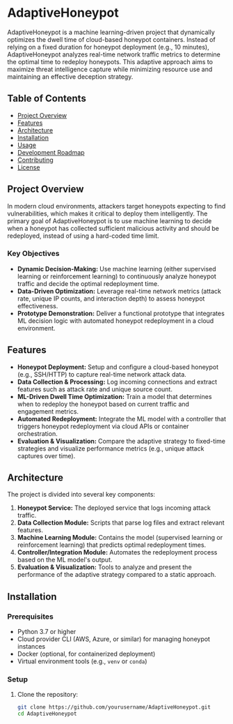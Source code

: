 # AdaptiveHoneypot

AdaptiveHoneypot is a machine learning-driven project that dynamically optimizes the dwell time of cloud-based honeypot containers. Instead of relying on a fixed duration for honeypot deployment (e.g., 10 minutes), AdaptiveHoneypot analyzes real-time network traffic metrics to determine the optimal time to redeploy honeypots. This adaptive approach aims to maximize threat intelligence capture while minimizing resource use and maintaining an effective deception strategy.

## Table of Contents

- [Project Overview](#project-overview)
- [Features](#features)
- [Architecture](#architecture)
- [Installation](#installation)
- [Usage](#usage)
- [Development Roadmap](#development-roadmap)
- [Contributing](#contributing)
- [License](#license)

## Project Overview

In modern cloud environments, attackers target honeypots expecting to find vulnerabilities, which makes it critical to deploy them intelligently. The primary goal of AdaptiveHoneypot is to use machine learning to decide when a honeypot has collected sufficient malicious activity and should be redeployed, instead of using a hard-coded time limit.

### Key Objectives

- **Dynamic Decision-Making:** Use machine learning (either supervised learning or reinforcement learning) to continuously analyze honeypot traffic and decide the optimal redeployment time.
- **Data-Driven Optimization:** Leverage real-time network metrics (attack rate, unique IP counts, and interaction depth) to assess honeypot effectiveness.
- **Prototype Demonstration:** Deliver a functional prototype that integrates ML decision logic with automated honeypot redeployment in a cloud environment.

## Features

- **Honeypot Deployment:** Setup and configure a cloud-based honeypot (e.g., SSH/HTTP) to capture real-time network attack data.
- **Data Collection & Processing:** Log incoming connections and extract features such as attack rate and unique source count.
- **ML-Driven Dwell Time Optimization:** Train a model that determines when to redeploy the honeypot based on current traffic and engagement metrics.
- **Automated Redeployment:** Integrate the ML model with a controller that triggers honeypot redeployment via cloud APIs or container orchestration.
- **Evaluation & Visualization:** Compare the adaptive strategy to fixed-time strategies and visualize performance metrics (e.g., unique attack captures over time).

## Architecture

The project is divided into several key components:

1. **Honeypot Service:** The deployed service that logs incoming attack traffic.
2. **Data Collection Module:** Scripts that parse log files and extract relevant features.
3. **Machine Learning Module:** Contains the model (supervised learning or reinforcement learning) that predicts optimal redeployment times.
4. **Controller/Integration Module:** Automates the redeployment process based on the ML model's output.
5. **Evaluation & Visualization:** Tools to analyze and present the performance of the adaptive strategy compared to a static approach.

## Installation

### Prerequisites

- Python 3.7 or higher
- Cloud provider CLI (AWS, Azure, or similar) for managing honeypot instances
- Docker (optional, for containerized deployment)
- Virtual environment tools (e.g., `venv` or `conda`)

### Setup

1. Clone the repository:
   ```bash
   git clone https://github.com/yourusername/AdaptiveHoneypot.git
   cd AdaptiveHoneypot

